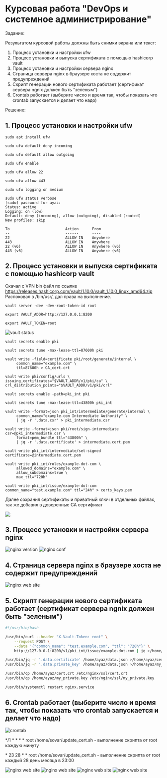 # Курсовая работа "DevOps и системное администрирование"

Задание:

Результатом курсовой работы должны быть снимки экрана или текст:
1. Процесс установки и настройки ufw
2. Процесс установки и выпуска сертификата с помощью hashicorp vault 
3. Процесс установки и настройки сервера nginx 
4. Страница сервера nginx в браузере хоста не содержит предупреждений 
5. Скрипт генерации нового сертификата работает (сертификат сервера ngnix должен быть "зеленым")
6. Crontab работает (выберите число и время так, чтобы показать что crontab запускается и делает что надо)

Решение:
## 1. Процесс установки и настройки ufw

```
sudo apt install ufw
```

```
sudo ufw default deny incoming
```

```
sudo ufw default allow outgoing
``` 

```
sudo ufw enable 
```

```
sudo ufw allow 22
```

```
sudo ufw allow 443
```

```
sudo ufw logging on medium
```

```
sudo ufw status verbose 
[sudo] password for ayaz: 
Status: active
Logging: on (low)
Default: deny (incoming), allow (outgoing), disabled (routed)
New profiles: skip

To                         Action      From
--                         ------      ----
22                         ALLOW IN    Anywhere                  
443                        ALLOW IN    Anywhere                  
22 (v6)                    ALLOW IN    Anywhere (v6)             
443 (v6)                   ALLOW IN    Anywhere (v6)             
```

## 2. Процесс установки и выпуска сертификата с помощью hashicorp vault 

Скачал с VPN bin файл по ссылке https://releases.hashicorp.com/vault/1.10.0/vault_1.10.0_linux_amd64.zip
Распоковал в /bin/usr/, дал права на выполнение.

```
vault server -dev -dev-root-token-id root
```

```
export VAULT_ADDR=http://127.0.0.1:8200
```

```
export VAULT_TOKEN=root
```

![vault status](img/2.1.jpg)

```
vault secrets enable pki
```

```
vault secrets tune -max-lease-ttl=87600h pki
```

```
vault write -field=certificate pki/root/generate/internal \
     common_name="example.com" \
     ttl=87600h > CA_cert.crt
```

```
vault write pki/config/urls \
issuing_certificates="$VAULT_ADDR/v1/pki/ca" \
crl_distribution_points="$VAULT_ADDR/v1/pki/crl"
```

```
vault secrets enable -path=pki_int pki
```

```
vault secrets tune -max-lease-ttl=43800h pki_int
```

```
vault write -format=json pki_int/intermediate/generate/internal \
     common_name="example.com Intermediate Authority" \
     | jq -r '.data.csr' > pki_intermediate.csr
```

```
vault write -format=json pki/root/sign-intermediate csr=@pki_intermediate.csr \
     format=pem_bundle ttl="43800h" \
     | jq -r '.data.certificate' > intermediate.cert.pem
```

```
vault write pki_int/intermediate/set-signed certificate=@intermediate.cert.pem
```

```
vault write pki_int/roles/example-dot-com \
     allowed_domains="example.com" \
     allow_subdomains=true \
     max_ttl="720h"
```

```
vault write pki_int/issue/example-dot-com common_name="test.example.com" ttl="24h" > certs_keys.pem
```

Далее сохранил сертификаты и приватный ключ в отдельных файлах, так же добавил в доверенные CA сертификат

![](img/2.2.jpg)

## 3. Процесс установки и настройки сервера nginx 

![nginx version](img/3.1.jpg)
![nginx conf](img/3.2.jpg)

## 4. Страница сервера nginx в браузере хоста не содержит предупреждений 

![nginx web site](img/4.jpg)

## 5. Скрипт генерации нового сертификата работает (сертификат сервера ngnix должен быть "зеленым")

```bash
#!/usr/bin/bash

/usr/bin/curl --header "X-Vault-Token: root" \
    --request POST \
    --data '{"common_name": "test.example.com", "ttl": "720h"}' \
    http://127.0.0.1:8200/v1/pki_int/issue/example-dot-com | jq >/home/ayaz/data.json

/usr/bin/jq -r '.data.certificate' /home/ayaz/data.json >/home/ayaz/cert.crt
/usr/bin/jq -r '.data.private_key' /home/ayaz/data.json >/home/ayaz/my_private.key

/usr/bin/cp /home/ayaz/cert.crt /etc/nginx/ssl/cert.crt
/usr/bin/cp /home/ayaz/my_private.key /etc/nginx/ssl/my_private.key

/usr/bin/systemctl restart nginx.service
```

## 6. Crontab работает (выберите число и время так, чтобы показать что crontab запускается и делает что надо)

![crontab](img/6.1.jpg)

*/1 * * * *  root /home/sovar/update_cert.sh - выполнение скрипта от root каждую минуту

\* 23 28 * * root  /home/sovar/update_cert.sh - выполнение скрипта от root каждый 28 день месяца в 23:00

![nginx web site](img/6.2.jpg)
![nginx web site](img/6.3.jpg)
![nginx web site](img/6.4.jpg)
![nginx web site](img/6.5.jpg)
